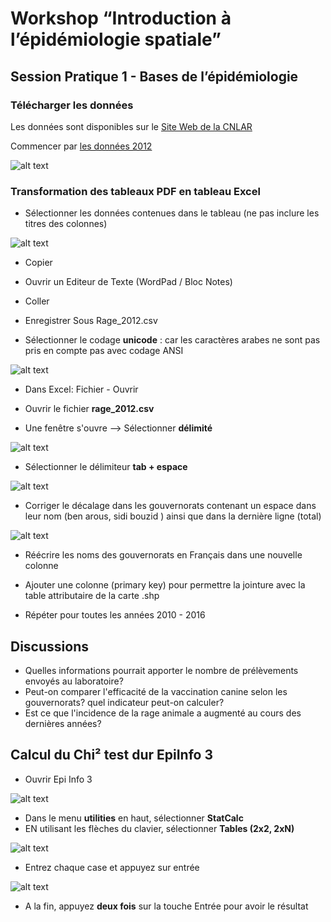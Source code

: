 # Workshop “Introduction à l’épidémiologie spatiale”
## Session Pratique 1 - Bases de l’épidémiologie

### Télécharger les données 

Les données sont disponibles sur le [Site Web de la CNLAR](http://www.rage.tn/Fr/situation-en-tunisie_11_269)

Commencer par [les données 2012](http://www.rage.tn/upload/1453203233.pdf)


![alt text](https://github.com/zbouslama/Workshop_Qgis/blob/master/Sessions%20Pratiques/SCRNshot/2siteweb2012.JPG)

### Transformation des tableaux PDF en tableau Excel


* Sélectionner les données contenues dans le tableau (ne pas inclure les titres des colonnes)



![alt text](https://github.com/zbouslama/Workshop_Qgis/blob/master/Sessions%20Pratiques/SCRNshot/2012pdf.JPG)


* Copier


* Ouvrir un Editeur de Texte (WordPad / Bloc Notes)


* Coller


* Enregistrer Sous Rage_2012.csv


* Sélectionner le codage **unicode** : car les caractères arabes ne sont pas pris en compte pas avec codage ANSI




![alt text](https://github.com/zbouslama/Workshop_Qgis/blob/master/Sessions%20Pratiques/SCRNshot/4Capture_Unicode.JPG)



* Dans  Excel: Fichier - Ouvrir

* Ouvrir le fichier **rage_2012.csv**

* Une fenêtre s'ouvre --> Sélectionner **délimité**




![alt text](https://github.com/zbouslama/Workshop_Qgis/blob/master/Sessions%20Pratiques/SCRNshot/5Capture_delimiteur.JPG)





* Sélectionner le délimiteur **tab + espace**



![alt text](https://github.com/zbouslama/Workshop_Qgis/blob/master/Sessions%20Pratiques/SCRNshot/6delim.JPG)



* Corriger le décalage dans les gouvernorats contenant un espace dans leur nom (ben arous, sidi bouzid ) ainsi que dans la dernière ligne (total)




![alt text](https://github.com/zbouslama/Workshop_Qgis/blob/master/Sessions%20Pratiques/SCRNshot/8excel.JPG)




* Réécrire les noms des gouvernorats en Français dans une nouvelle colonne

* Ajouter une colonne (primary key) pour permettre la jointure avec la table attributaire de la carte .shp

* Répéter pour toutes les années 2010 - 2016






## Discussions

* Quelles informations pourrait apporter le nombre de prélèvements envoyés au laboratoire?
* Peut-on comparer l'efficacité de la vaccination canine selon les gouvernorats? quel indicateur peut-on calculer?
* Est ce que l'incidence de la rage animale a augmenté au cours des dernières années?






## Calcul du Chi² test dur EpiInfo 3



* Ouvrir Epi Info 3

![alt text](https://github.com/zbouslama/Workshop_Qgis/blob/master/Sessions%20Pratiques/SCRNshot/10epiinfo.JPG)

* Dans le menu **utilities** en haut, sélectionner **StatCalc**
* EN utilisant les flèches du clavier, sélectionner **Tables (2x2, 2xN)** 


![alt text](https://github.com/zbouslama/Workshop_Qgis/blob/master/Sessions%20Pratiques/SCRNshot/11statcalc.JPG)


* Entrez chaque case et appuyez sur entrée

![alt text](https://github.com/zbouslama/Workshop_Qgis/blob/master/Sessions%20Pratiques/SCRNshot/12chi2.JPG)


* A la fin, appuyez **deux fois** sur la touche Entrée pour avoir le résultat

